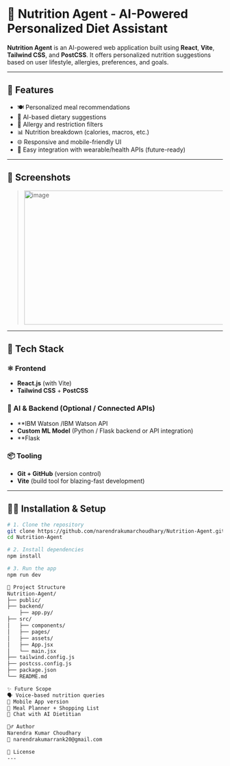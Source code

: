 # 🥗 Nutrition Agent - AI-Powered Personalized Diet Assistant

**Nutrition Agent** is an AI-powered web application built using **React**, **Vite**, **Tailwind CSS**, and **PostCSS**. It offers personalized nutrition suggestions based on user lifestyle, allergies, preferences, and goals.

---

## 🌟 Features

- 🍽️ Personalized meal recommendations  
- 🧠 AI-based dietary suggestions  
- 🚫 Allergy and restriction filters  
- 📊 Nutrition breakdown (calories, macros, etc.)  
- 🌐 Responsive and mobile-friendly UI  
- 🌱 Easy integration with wearable/health APIs (future-ready)

---

## 📸 Screenshots

> <img width="566" height="313" alt="image" src="https://github.com/user-attachments/assets/eaed1d9e-34c6-4e93-bc36-78cc3aae9ccd" />


---

## 🧠 Tech Stack

### ⚛️ Frontend
- **React.js** (with Vite)
- **Tailwind CSS** + **PostCSS**

### 🤖 AI & Backend (Optional / Connected APIs)
- **IBM Watson /IBM Watson API
- **Custom ML Model** (Python / Flask backend or API integration)
- **Flask

### 📦 Tooling 
- **Git + GitHub** (version control)
- **Vite** (build tool for blazing-fast development)

---

## 🧑‍💻 Installation & Setup

```bash
# 1. Clone the repository
git clone https://github.com/narendrakumarchoudhary/Nutrition-Agent.git
cd Nutrition-Agent

# 2. Install dependencies
npm install

# 3. Run the app
npm run dev

📁 Project Structure
Nutrition-Agent/
├── public/
├── backend/
    ├── app.py/
├── src/
│   ├── components/
│   ├── pages/
│   ├── assets/
│   ├── App.jsx
│   └── main.jsx
├── tailwind.config.js
├── postcss.config.js
├── package.json
└── README.md

✨ Future Scope
🗣️ Voice-based nutrition queries
📱 Mobile App version
📅 Meal Planner + Shopping List
💬 Chat with AI Dietitian

🙋‍♂️ Author
Narendra Kumar Choudhary
📧 narendrakumarrank20@gmail.com

📜 License
---
